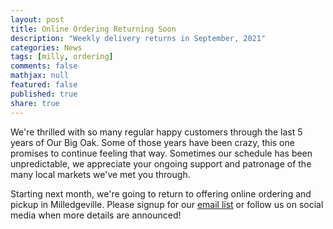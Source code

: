 ```yaml
---
layout: post
title: Online Ordering Returning Soon
description: "Weekly delivery returns in September, 2021"
categories: News
tags: [milly, ordering]
comments: false
mathjax: null
featured: false
published: true
share: true
---
```


We're thrilled with so many regular happy customers through the last 5 years of Our Big Oak. Some of those years have been crazy, this one promises to continue feeling that way. Sometimes our schedule has been unpredictable, we appreciate your ongoing support and patronage of the many local markets we've met you through.

Starting next month, we're going to return to offering online ordering and pickup in Milledgeville. Please signup for our [email list](http://eepurl.com/cc80qn) or follow us on social media when more details are announced!
